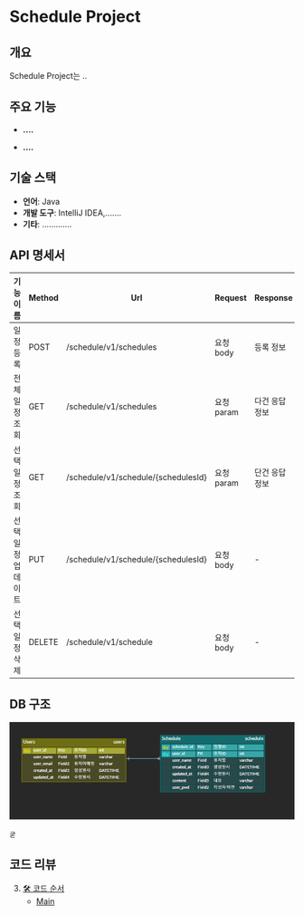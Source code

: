 # Schedule Project

## 개요

Schedule Project는 ..

## 주요 기능

- **....**

- **....**

## 기술 스택

- **언어**: Java
- **개발 도구**: IntelliJ IDEA,.......
- **기타**: .............

## API 명세서

| 기능 이름      | Method | Url                                 | Request | Response | Status    |
|------------|--------|-------------------------------------|--------|----------|-----------|
| 일정 등록      | POST   | /schedule/v1/schedules              | 요청 body      | 등록 정보    | 200: 정상등록 |
| 전체 일정 조회   | GET    | /schedule/v1/schedules              | 요청 param       | 다건 응답 정보 | 200: 정상조회 |
| 선택 일정 조회   | GET    | /schedule/v1/schedule/{schedulesId} | 요청 param      | 단건 응답 정보 | 200: 정상조회 |
| 선택 일정 업데이트 | PUT    | /schedule/v1/schedule/{schedulesId} | 요청 body      | -        | 200: 정상수정 |
| 선택 일정 삭제   | DELETE | /schedule/v1/schedule | 요청 body      | -        | 200: 정상삭제 |

## DB 구조
![img.png](img.png)
```
굳

```

## 코드 리뷰

3. [🛠 코드 순서](#-코드-순)
    - [Main](#아이디)

